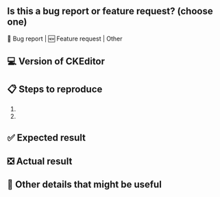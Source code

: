 ## Is this a bug report or feature request? (choose one)

🐞 Bug report  |  🆕 Feature request  |  Other

## 💻 Version of CKEditor

<!-- Please specify CKEditor version, build type and all customizations. -->

## 📋 Steps to reproduce

1.
2.

## ✅ Expected result

## ❎ Actual result

## 📃 Other details that might be useful
